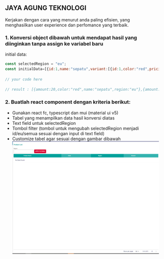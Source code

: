 ## JAYA AGUNG TEKNOLOGI

Kerjakan dengan cara yang menurut anda paling efisien, yang menghasilkan user experience dan perfomance yang terbaik.

### 1. Konversi object dibawah untuk mendapat hasil yang diinginkan tanpa assign ke variabel baru

initial data: 

```js
const selectedRegion = "eu";
const initialData=[{id:1,name:"sepatu",variant:[{id:1,color:"red",pricing:[{region:"id",amount:3e4},{region:"eu",amount:20}]}]},{id:2,name:"baju",variant:[{id:2,color:"yellow",pricing:[{region:"id",amount:5e4},{region:"eu",amount:30}]},{id:6,color:"more yellow",pricing:[{region:"id",amount:55e3},{region:"eu",amount:32}]},{id:7,color:"most yellow",pricing:[{region:"id",amount:5e5},{region:"eu",amount:350}]}]},{id:3,name:"celana",variant:[{id:3,color:"blue",pricing:[{region:"id",amount:4e4},{region:"eu",amount:25}]},{id:4,color:"white",pricing:[{region:"id",amount:8e4},{region:"eu",amount:60}]}]}];

// your code here

// result : [{amount:20,color:"red",name:"sepatu",region:"eu"},{amount:30,color:"yellow",name:"baju",region:"eu"},{amount:32,color:"more yellow",name:"baju",region:"eu"},{amount:350,color:"most yellow",name:"baju",region:"eu"},{amount:25,color:"blue",name:"celana",region:"eu"},{amount:60,color:"white",name:"celana",region:"eu"}];
```


### 2. Buatlah react component dengan kriteria berikut:
- Gunakan react fc, typescript dan mui (material ui v5)
- Tabel yang menampilkan data hasil konversi diatas 
- Text field untuk selectedRegion
- Tombol filter (tombol untuk mengubah selectedRegion menjadi id/eu/semua sesuai dengan input di text field)
- Customize tabel agar sesuai dengan gambar dibawah
![Result](Result.png)
